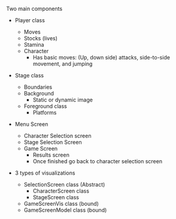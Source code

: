 Two main components

* Player class
    * Moves
    * Stocks (lives)
    * Stamina
    * Character
        * Has basic moves: (Up, down side) attacks, side-to-side movement, and jumping
* Stage class
    * Boundaries
    * Background
        * Static or dynamic image 
    * Foreground class
        * Platforms  
        
* Menu Screen
    * Character Selection screen
    * Stage Selection Screen
    * Game Screen
        * Results screen
        * Once finished go back to character selection screen
        
* 3 types of visualizations
    * SelectionScreen class (Abstract)
        * CharacterScreen class
        * StageScreen class
    * GameScreenVis class (bound)
    * GameScreenModel class (bound)